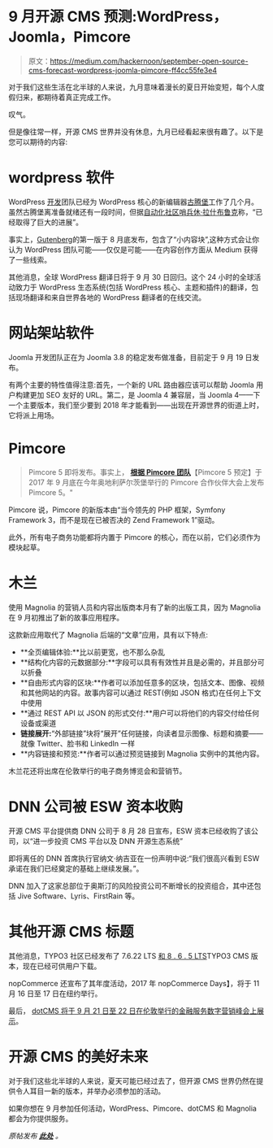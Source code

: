 # 9 月开源 CMS 预测:WordPress，Joomla，Pimcore

> 原文：<https://medium.com/hackernoon/september-open-source-cms-forecast-wordpress-joomla-pimcore-ff4cc55fe3e4>

对于我们这些生活在北半球的人来说，九月意味着漫长的夏日开始变短，每个人度假归来，都期待着真正完成工作。

叹气。

但是像往常一样，开源 CMS 世界并没有休息，九月已经看起来很有趣了。以下是您可以期待的内容:

# wordpress 软件

WordPress [开发](https://hackernoon.com/tagged/development)团队已经为 WordPress 核心的新编辑器[古腾堡](https://hackernoon.com/tagged/gutenberg)工作了几个月。虽然古腾堡离准备就绪还有一段时间，但据[自动化社区哨兵休·拉什布鲁克](https://wordpress.org/news/2017/09/the-month-in-wordpress-august-2017/)称，“已经取得了巨大的进展”。

事实上，[Gutenberg](https://make.wordpress.org/core/2017/08/29/whats-new-in-gutenberg-august-29/)的第一版于 8 月底发布，包含了“小内容块”,这种方式会让你认为 WordPress 团队可能——仅仅是可能——在内容创作方面从 Medium 获得了一些线索。

其他消息，全球 WordPress 翻译日将于 9 月 30 日回归。这个 24 小时的全球活动致力于 WordPress 生态系统(包括 WordPress 核心、主题和插件)的翻译，包括现场翻译和来自世界各地的 WordPress 翻译者的在线交流。

# 网站架站软件

Joomla 开发团队正在为 Joomla 3.8 的稳定发布做准备，目前定于 9 月 19 日发布。

有两个主要的特性值得注意:首先，一个新的 URL 路由器应该可以帮助 Joomla 用户构建更加 SEO 友好的 URL。第二，是 Joomla 4 兼容层，当 Joomla 4——下一个主要版本，我们至少要到 2018 年才能看到——出现在开源世界的街道上时，它将派上用场。

# Pimcore

> Pimcore 5 即将发布。事实上， [**根据 Pimcore 团队**](https://www.pimcore.org/en/lp/pim-us/pim)【Pimcore 5 预定】于 2017 年 9 月底在今年奥地利萨尔茨堡举行的 Pimcore 合作伙伴大会上发布 Pimcore 5。"

Pimcore 说，Pimcore 的新版本由“当今领先的 PHP 框架，Symfony Framework 3，而不是现在已被否决的 Zend Framework 1”驱动。

此外，所有电子商务功能都将内置于 Pimcore 的核心，而在以前，它们必须作为模块起草。

# 木兰

使用 Magnolia 的营销人员和内容出版商本月有了新的出版工具，因为 Magnolia 在 9 月初推出了新的故事应用程序。

这款新应用取代了 Magnolia 后端的“文章”应用，具有以下特点:

*   **全页编辑体验:**比以前更宽，也不那么杂乱
*   **结构化内容的元数据部分:**字段可以具有有效性并且是必需的，并且部分可以折叠
*   **自由形式内容的区块:**作者可以添加任意多的区块，包括文本、图像、视频和其他网站的内容。故事内容可以通过 REST(例如 JSON 格式)在任何上下文中使用
*   **通过 REST API 以 JSON 的形式交付:**用户可以将他们的内容交付给任何设备或渠道
*   **链接展开:**“外部链接”块将“展开”任何链接，向读者显示图像、标题和摘要——就像 Twitter、脸书和 LinkedIn 一样
*   **内容链接和预览:**作者可以通过预览链接到 Magnolia 实例中的其他内容。

木兰花还将出席在伦敦举行的电子商务博览会和营销节。

# DNN 公司被 ESW 资本收购

开源 CMS 平台提供商 DNN 公司于 8 月 28 日宣布，ESW 资本已经收购了该公司，以“进一步投资 CMS 平台以及 DNN 开源生态系统”

即将离任的 DNN 首席执行官纳文·纳吉亚在一份声明中说:“我们很高兴看到 ESW 承诺在我们已经奠定的基础上继续发展。”。

DNN 加入了这家总部位于奥斯汀的风险投资公司不断增长的投资组合，其中还包括 Jive Software、Lyris、FirstRain 等。

# 其他开源 CMS 标题

其他消息，TYPO3 社区已经发布了 7.6.22 LTS [和 8 . 6 . 5 LTS](https://typo3.org/news/article/typo3-cms-7622-and-875-released/)TYPO3 CMS 版本，现在已经可供用户下载。

nopCommerce 还宣布了其年度活动，2017 年 nopCommerce Days】，将于 11 月 16 日至 17 日在纽约举行。

最后， [dotCMS 将于 9 月 21 日至 22 日在伦敦举行的金融服务数字营销峰会上展示](https://dotcms.com/company/events/)。

# 开源 CMS 的美好未来

对于我们这些北半球的人来说，夏天可能已经过去了，但开源 CMS 世界仍然在提供令人耳目一新的版本，并举办必须参加的活动。

如果你想在 9 月参加任何活动，WordPress、Pimcore、dotCMS 和 Magnolia 都会为你提供服务。

*原帖发布* [***此处***](http://www.cmswire.com/web-cms/september-open-source-cms-forecast-wordpress-joomla-pimcore/) *。*